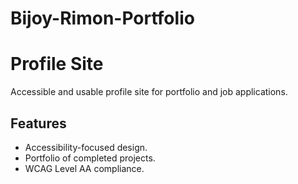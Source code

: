 # Bijoy-Rimon-Portfolio

# Profile Site
Accessible and usable profile site for portfolio and job applications.

## Features
- Accessibility-focused design.
- Portfolio of completed projects.
- WCAG Level AA compliance.
